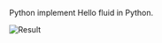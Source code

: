 Python implement Hello fluid in Python.

![Result](https://github.com/topsy404/Fluid_Engine_Development_KIM/blob/main/py_implement/helloFluid.gif)

